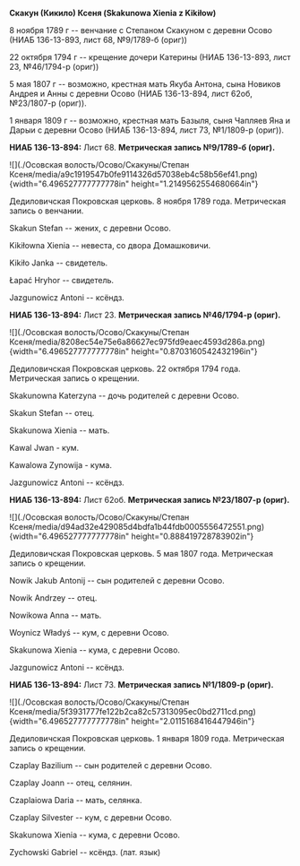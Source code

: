 **Скакун (Кикило) Ксеня (Skakunowa Xienia z Kikiłow)**

8 ноября 1789 г -- венчание с Степаном Скакуном с деревни Осово (НИАБ
136-13-893, лист 68, №9/1789-б (ориг))

22 октября 1794 г -- крещение дочери Катерины (НИАБ 136-13-893, лист 23,
№46/1794-р (ориг))

5 мая 1807 г -- возможно, крестная мать Якуба Антона, сына Новиков
Андрея и Анны с деревни Осово (НИАБ 136-13-894, лист 62об, №23/1807-р
(ориг)).

1 января 1809 г -- возможно, крестная мать Базыля, сыня Чапляев Яна и
Дарыи с деревни Осово (НИАБ 136-13-894, лист 73, №1/1809-р (ориг)).

**НИАБ 136-13-894:** Лист 68. **Метрическая запись №9/1789-б (ориг).**

![](./Осовская волость/Осово/Скакуны/Степан Ксеня/media/a9c1919547b0fe9114326d57038eb4c58b56ef41.png){width="6.496527777777778in"
height="1.2149562554680664in"}

Дедиловичская Покровская церковь. 8 ноября 1789 года. Метрическая запись
о венчании.

Skakun Stefan -- жених, с деревни Осовo.

Kikiłowna Xienia -- невеста, со двора Домашковичи.

Kikiło Janka -- свидетель.

Łapać Hryhor -- свидетель.

Jazgunowicz Antoni -- ксёндз.

**НИАБ 136-13-894:** Лист 23. **Метрическая запись №46/1794-р (ориг).**

![](./Осовская волость/Осово/Скакуны/Степан Ксеня/media/8208ec54e75e6a86627ec975fd9eaec4593d286a.png){width="6.496527777777778in"
height="0.8703160542432196in"}

Дедиловичская Покровская церковь. 22 октября 1794 года. Метрическая
запись о крещении.

Skakunowna Katerzyna -- дочь родителей с деревни Осовo.

Skakun Stefan -- отец.

Skakunowa Xienia -- мать.

Kawal Jwan - кум.

Kawalowa Zynowija - кума.

Jazgunowicz Antoni -- ксёндз.

**НИАБ 136-13-894:** Лист 62об. **Метрическая запись №23/1807-р
(ориг).**

![](./Осовская волость/Осово/Скакуны/Степан Ксеня/media/d94ad32e429085d4bdfa1b44fdb0005556472551.png){width="6.496527777777778in"
height="0.888419728783902in"}

Дедиловичская Покровская церковь. 5 мая 1807 года. Метрическая запись о
крещении.

Nowik Jakub Antonij -- сын родителей с деревни Осовo.

Nowik Andrzey -- отец.

Nowikowa Anna -- мать.

Woynicz Władyś -- кум, с деревни Осовo.

Skakunowa Xienia -- кума, с деревни Осовo.

Jazgunowicz Antoni -- ксёндз.

**НИАБ 136-13-894:** Лист 73. **Метрическая запись №1/1809-р (ориг).**

![](./Осовская волость/Осово/Скакуны/Степан Ксеня/media/5f3931777fe122b2ca82c57313095ec0bd2711cd.png){width="6.496527777777778in"
height="2.0115168416447946in"}

Дедиловичская Покровская церковь. 1 января 1809 года. Метрическая запись
о крещении.

Czaplay Bazilium -- сын родителей с деревни Осово.

Czaplay Joann -- отец, селянин.

Czaplaiowa Daria -- мать, селянка.

Czaplay Silvester -- кум, с деревни Осово.

Skakunowa Xienia -- кума, с деревни Осово.

Zychowski Gabriel -- ксёндз. (лат. язык)
